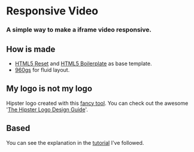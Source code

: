Responsive Video
================

### A simple way to make a iframe video responsive.

## How is made

* [HTML5 Reset](http://html5reset.org/) and [HTML5 Boilerplate](http://html5boilerplate.com) as base template.
* [960gs](http://960.gs/) for fluid layout.


## My logo is not my logo

Hipster logo created with this [fancy tool](http://www.elid.fr/hlg/). You can check out the awesome '[The Hipster Logo Design Guide](http://hipsterlogo.com/)'.

## Based

You can see the explanation in the [tutorial](https://www.youtube.com/watch?v=V2VToIDHWIw#t=94) I've followed.
